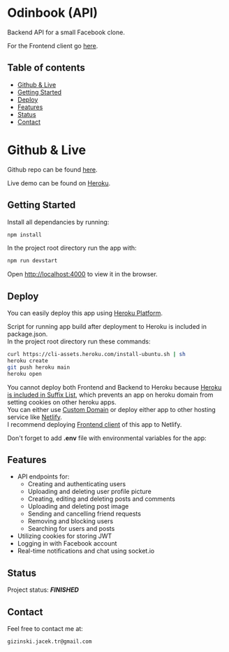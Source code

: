 # Odinbook (API)

Backend API for a small Facebook clone.

For the Frontend client go [here](https://github.com/gizinski-jacek/odinbook-client).

## Table of contents

- [Github & Live](#github--live)
- [Getting Started](#getting-started)
- [Deploy](#deploy)
- [Features](#features)
- [Status](#status)
- [Contact](#contact)

# Github & Live

Github repo can be found [here](https://github.com/gizinski-jacek/odinbook-api).

Live demo can be found on [Heroku](https://odinbook-api-48463.herokuapp.com).

## Getting Started

Install all dependancies by running:

```bash
npm install
```

In the project root directory run the app with:

```bash
npm run devstart
```

Open [http://localhost:4000](http://localhost:4000) to view it in the browser.

## Deploy

You can easily deploy this app using [Heroku Platform](https://devcenter.heroku.com/articles/git).

Script for running app build after deployment to Heroku is included in package.json.\
In the project root directory run these commands:

```bash
curl https://cli-assets.heroku.com/install-ubuntu.sh | sh
heroku create
git push heroku main
heroku open
```

You cannot deploy both Frontend and Backend to Heroku because [Heroku is included in Suffix List](https://devcenter.heroku.com/articles/cookies-and-herokuapp-com), which prevents an app on heroku domain from setting cookies on other heroku apps.\
You can either use [Custom Domain](https://devcenter.heroku.com/articles/custom-domains) or deploy either app to other hosting service like [Netlify](https://docs.netlify.com/cli/get-started).\
I recommend deploying [Frontend client](https://github.com/gizinski-jacek/odinbook-client#deploy) of this app to Netlify.

Don't forget to add **.env** file with environmental variables for the app:

## Features

- API endpoints for:
  - Creating and authenticating users
  - Uploading and deleting user profile picture
  - Creating, editing and deleting posts and comments
  - Uploading and deleting post image
  - Sending and cancelling friend requests
  - Removing and blocking users
  - Searching for users and posts
- Utilizing cookies for storing JWT
- Logging in with Facebook account
- Real-time notifications and chat using socket.io

## Status

Project status: **_FINISHED_**

## Contact

Feel free to contact me at:

```
gizinski.jacek.tr@gmail.com
```

